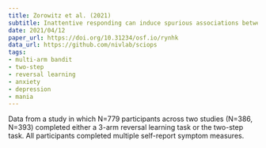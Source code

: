 ```yaml
---
title: Zorowitz et al. (2021)
subtitle: Inattentive responding can induce spurious associations between task behavior and symptom measures
date: 2021/04/12
paper_url: https://doi.org/10.31234/osf.io/rynhk
data_url: https://github.com/nivlab/sciops
tags:
- multi-arm bandit
- two-step
- reversal learning
- anxiety
- depression
- mania
---
```


Data from a study in which N=779 participants across two studies (N=386, N=393) completed either a 3-arm reversal learning task or the two-step task. All participants completed multiple self-report symptom measures.
